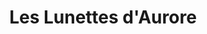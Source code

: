 ---
title: "Les Lunettes d'Aurore"
url: /thury-harcourt-le-hom/les-lunettes-daurore/
shop: opticien
---